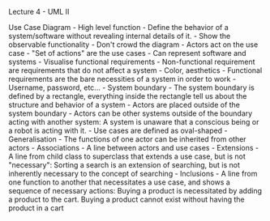 Lecture 4 - UML II

Use Case Diagram
    - High level function
        - Define the behavior of a system/software without revealing internal details of it.
    - Show the observable functionality
        - Don't crowd the diagram
    - Actors act on the use case
        - "Set of actions" are the use cases
    - Can represent software and systems
    - Visualise functional requirements
        - Non-functional requirement are requirements that do not affect a system
            - Color, aesthetics
        - Functional requirements are the bare necessities of a system in order to work
            - Username, password, etc...
    - System boundary
        - The system boundary is defined by a rectangle, everything inside the rectangle tell us about the structure and behavior of a system
        - Actors are placed outside of the system boundary
            - Actors can be other systems outside of the boundary acting with another system: A system is unaware that a conscious being or a robot is acting with it.
        - Use cases are defined as oval-shaped
    - Generalisation
        - The functions of one actor can be inherited from other actors
    - Associations
        - A line between actors and use cases
    - Extensions
        - A line from child class to superclass that extends a use case, but is not "necessary": Sorting a search is an extension of searching, but is not inherently necessary to the concept of searching
    - Inclusions
        - A line from one function to another that necessitates a use case, and shows a sequence of necessary actions: Buying a product is necessitated by adding a product to the cart. Buying a product cannot exist without having the product in a cart
    
